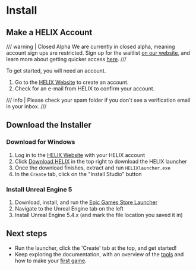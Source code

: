 # Install

## Make a HELIX Account

/// warning | Closed Alpha
We are currently in closed alpha, meaning account sign ups are restricted. Sign up for the waitlist [on our website](https://helixgame.com/), and learn more about getting quicker access [here](TODO_waitlistDetails_link). 
///

To get started, you will need an account.

1. Go to the [HELIX Website](https://helixgame.com/) to create an account.
2. Check for an e-mail from HELIX to confirm your account.

/// info | Please check your spam folder if you don't see a verification email in your inbox.
///

## Download the Installer

### Download for Windows
1. Log in to the [HELIX Website](https://helixgame.com/) with your HELIX account
2. Click [Download HELIX](TODO_dl_link) in the top right to download the HELIX launcher
3. Once the download finishes, extract and run `HELIXlauncher.exe`
4. In the `Create` tab, click on the "Install Studio" button

### Install Unreal Engine 5
1. Download, install, and run the [Epic Games Store Launcher](https://store.epicgames.com/en-US/download)
2. Navigate to the Unreal Engine tab on the left
3. Install Unreal Engine 5.4.x (and mark the file location you saved it in)

## Next steps
- Run the launcher, click the 'Create' tab at the top, and get started!
- Keep exploring the documentation, with an overview of the [tools](creatorTools.md) and how to make your [first game](firstGame.md).